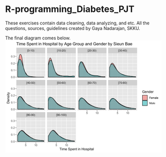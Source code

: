 # R-programming_Diabetes_PJT
These exercises contain data cleaning, data analyzing, and etc.
All the questions, sources, guidelines created by Gaya Nadarajan, SKKU.

The final diagram comes below.
![Final diagram](https://github.com/sieun-Bae/R-programming_Diabetes_PJT/blob/master/SieunBae-2016310153-diabetes.jpg)
